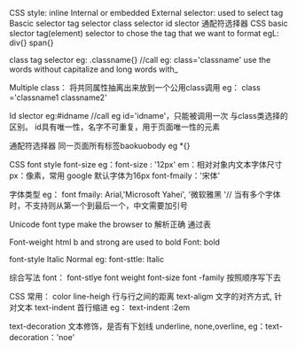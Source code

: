 CSS style:
  inline Internal or embedded External
 selector: used to select tag
  Bascic selector
   tag selector
   class selector
   id slector
   通配符选择器
 CSS basic slector
  tag(element) selector to chose the tag that we want to format egL: div{} span{}
  
  class tag selector eg: .classname{} //call eg: class='classname'
  use the words without capitalize and long words with_

 Multiple class：
 将共同属性抽离出来放到一个公用class调用
  eg： class ='classname1 classname2'

Id slector
 eg:#idname //call eg id='idname'，只能被调用一次
 与class类选择的区别。 id具有唯一性，名字不可重复，用于页面唯一性的元素

 通配符选择器
  同一页面所有标签baokuobody eg *{} 

CSS font style
 font-size
 eg：font-size : '12px'
 em：相对对象内文本字体尺寸
 px：像素，常用
 google 默认字体为16px
 font-fmaily：'宋体'

 字体类型
 eg： font fmaily: Arial,'Microsoft Yahei', '微软雅黑 '// 当有多个字体时，不支持则从第一个到最后一个，中文需要加引号

Unicode 
font type
make the browser to 解析正确
通过表

Font-weight
html b and strong are used to bold
Font: bold

font-style
Italic
Normal
eg: font-sttle: Italic

综合写法
font： font-stlye font weight font-size font -family
按照顺序写下去

CSS 常用：
color
line-heigh 行与行之间的距离
text-aligm 文字的对齐方式, 针对文本
text-indent 首行缩进
eg： text-indent :2em

text-decoration 文本修饰，是否有下划线 underline, none,overline,
eg：text-decoration：'noe' 